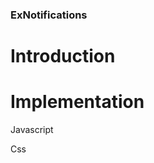 ### ExNotifications

# Introduction

# Implementation

Javascript

<script src="/dist/js/exn.min.js"></script>

Css

<link href="/dist/css/exn.min.css" rel="stylesheet">
